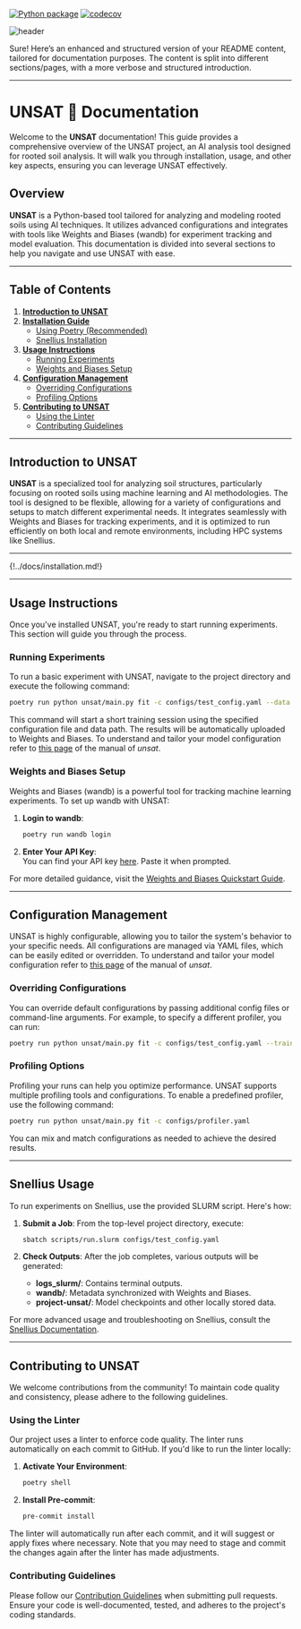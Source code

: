 [![Python package](https://github.com/UNSAT3D/unsat/workflows/Install%20and%20test%20Python%20package/badge.svg)](https://github.com/UNSAT3D/unsat/actions/workflows/python.yaml)
[![codecov](https://codecov.io/gh/UNSAT3D/unsat/graph/badge.svg)](https://codecov.io/gh/UNSAT3D/unsat)

![header](https://capsule-render.vercel.app/api?type=egg&height=200&color=0:D98F61,100:BD6629&text=UNSAT%20🌱&textBg=false&section=header&reversal=false&animation=scaleIn&strokeWidth=3&stroke=95d6a4&desc=AI%20analysis%20tool%20for%20rooted%20soil&fontColor=3D824a&descSize=35&fontAlign=50&fontAlignY=31&descAlignY=50)

Sure! Here’s an enhanced and structured version of your README content, tailored for documentation purposes. The content is split into different sections/pages, with a more verbose and structured introduction.

---

# UNSAT 🌱 Documentation

Welcome to the **UNSAT** documentation! This guide provides a comprehensive overview of the UNSAT project, an AI analysis tool designed for rooted soil analysis. It will walk you through installation, usage, and other key aspects, ensuring you can leverage UNSAT effectively.

## Overview

**UNSAT** is a Python-based tool tailored for analyzing and modeling rooted soils using AI techniques. It utilizes advanced configurations and integrates with tools like Weights and Biases (wandb) for experiment tracking and model evaluation. This documentation is divided into several sections to help you navigate and use UNSAT with ease.

---

## Table of Contents

1. **[Introduction to UNSAT](#introduction-to-unsat)**
2. **[Installation Guide](#installation-guide)**
   - [Using Poetry (Recommended)](#using-poetry-recommended)
   - [Snellius Installation](#snellius-installation)
3. **[Usage Instructions](#usage-instructions)**
   - [Running Experiments](#running-experiments)
   - [Weights and Biases Setup](#weights-and-biases-setup)
4. **[Configuration Management](#configuration-management)**
   - [Overriding Configurations](#overriding-configurations)
   - [Profiling Options](#profiling-options)
5. **[Contributing to UNSAT](#contributing-to-unsat)**
   - [Using the Linter](#using-the-linter)
   - [Contributing Guidelines](#contributing-guidelines)

---

## Introduction to UNSAT

**UNSAT** is a specialized tool for analyzing soil structures, particularly focusing on rooted soils using machine learning and AI methodologies. The tool is designed to be flexible, allowing for a variety of configurations and setups to match different experimental needs. It integrates seamlessly with Weights and Biases for tracking experiments, and it is optimized to run efficiently on both local and remote environments, including HPC systems like Snellius.

---

{!../docs/installation.md!}

---

## Usage Instructions

Once you've installed UNSAT, you're ready to start running experiments. This section will guide you through the process.

### Running Experiments

To run a basic experiment with UNSAT, navigate to the project directory and execute the following command:

```bash
poetry run python unsat/main.py fit -c configs/test_config.yaml --data.hdf5_path <path to data>
```

This command will start a short training session using the specified configuration file and data path. The results will be automatically uploaded to Weights and Biases. To understand and tailor your model configuration refer to [this page](https://unsat3d.github.io/unsat/config/) of the manual of *unsat*.

### Weights and Biases Setup

Weights and Biases (wandb) is a powerful tool for tracking machine learning experiments. To set up wandb with UNSAT:

1. **Login to wandb**:
   ```bash
   poetry run wandb login
   ```
   
2. **Enter Your API Key**:  
   You can find your API key [here](https://wandb.ai/authorize). Paste it when prompted.

For more detailed guidance, visit the [Weights and Biases Quickstart Guide](https://docs.wandb.ai/quickstart).

---

## Configuration Management

UNSAT is highly configurable, allowing you to tailor the system's behavior to your specific needs. All configurations are managed via YAML files, which can be easily edited or overridden. To understand and tailor your model configuration refer to [this page](https://unsat3d.github.io/unsat/config/) of the manual of *unsat*.


### Overriding Configurations

You can override default configurations by passing additional config files or command-line arguments. For example, to specify a different profiler, you can run:

```bash
poetry run python unsat/main.py fit -c configs/test_config.yaml --trainer.profiler pytorch
```

### Profiling Options

Profiling your runs can help you optimize performance. UNSAT supports multiple profiling tools and configurations. To enable a predefined profiler, use the following command:

```bash
poetry run python unsat/main.py fit -c configs/profiler.yaml
```

You can mix and match configurations as needed to achieve the desired results.

---

## Snellius Usage

To run experiments on Snellius, use the provided SLURM script. Here's how:

1. **Submit a Job**:
   From the top-level project directory, execute:
   ```bash
   sbatch scripts/run.slurm configs/test_config.yaml
   ```

2. **Check Outputs**:
   After the job completes, various outputs will be generated:
   - **logs_slurm/**: Contains terminal outputs.
   - **wandb/**: Metadata synchronized with Weights and Biases.
   - **project-unsat/**: Model checkpoints and other locally stored data.

For more advanced usage and troubleshooting on Snellius, consult the [Snellius Documentation](https://www.surf.nl/en/knowledgebase).

---

## Contributing to UNSAT

We welcome contributions from the community! To maintain code quality and consistency, please adhere to the following guidelines.

### Using the Linter

Our project uses a linter to enforce code quality. The linter runs automatically on each commit to GitHub. If you'd like to run the linter locally:

1. **Activate Your Environment**:
   ```bash
   poetry shell
   ```

2. **Install Pre-commit**:
   ```bash
   pre-commit install
   ```

The linter will automatically run after each commit, and it will suggest or apply fixes where necessary. Note that you may need to stage and commit the changes again after the linter has made adjustments.

### Contributing Guidelines

Please follow our [Contribution Guidelines](link-to-contributing-guide) when submitting pull requests. Ensure your code is well-documented, tested, and adheres to the project's coding standards.